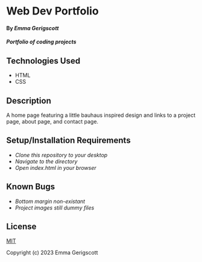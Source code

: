 # Web Dev Portfolio

#### By _**Emma Gerigscott**_

#### _Portfolio of coding projects_

## Technologies Used

* HTML
* CSS

## Description

A home page featuring a little bauhaus inspired design and links to a project page, about page, and contact page. 

## Setup/Installation Requirements

* _Clone this repository to your desktop_
* _Navigate to the directory_
* _Open index.html in your browser_

## Known Bugs

* _Bottom margin non-existant_
* _Project images still dummy files_

## License

[MIT](https://opensource.org/licenses/MIT)

Copyright (c) 2023 Emma Gerigscott